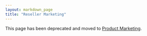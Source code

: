 ```yaml
---
layout: markdown_page
title: "Reseller Marketing"
---
```


This page has been deprecated and moved to [Product Marketing](https://github.com/daijapan/test/tree/master/marketing/product-marketing/index.html.md).
